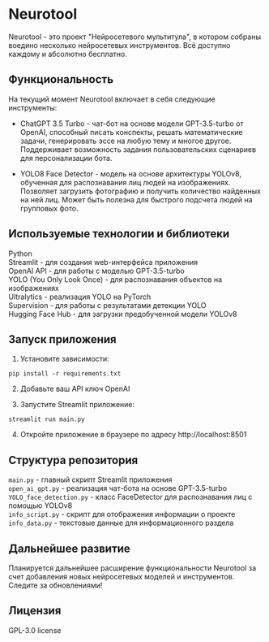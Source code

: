 # Neurotool
Neurotool - это проект "Нейросетевого мультитула", в котором собраны воедино несколько нейросетевых инструментов. Всё доступно каждому и абсолютно бесплатно.

## Функциональность
На текущий момент Neurotool включает в себя следующие инструменты:

* ChatGPT 3.5 Turbo - чат-бот на основе модели GPT-3.5-turbo от OpenAI, способный писать конспекты, решать математические задачи, генерировать эссе на любую тему и многое другое. Поддерживает возможность задания пользовательских сценариев для персонализации бота.

* YOLO8 Face Detector - модель на основе архитектуры YOLOv8, обученная для распознавания лиц людей на изображениях. Позволяет загрузить фотографию и получить количество найденных на ней лиц. Может быть полезна для быстрого подсчета людей на групповых фото.

## Используемые технологии и библиотеки
Python  
Streamlit - для создания web-интерфейса приложения  
OpenAI API - для работы с моделью GPT-3.5-turbo  
YOLO (You Only Look Once) - для распознавания объектов на изображениях  
Ultralytics - реализация YOLO на PyTorch  
Supervision - для работы с результатами детекции YOLO  
Hugging Face Hub - для загрузки предобученной модели YOLOv8  

## Запуск приложения
1) Установите зависимости:

```
pip install -r requirements.txt
```
2) Добавьте ваш API ключ OpenAI

3) Запустите Streamlit приложение:

```
streamlit run main.py
```

4) Откройте приложение в браузере по адресу http://localhost:8501

## Структура репозитория

```main.py``` - главный скрипт Streamlit приложения  
```open_ai_gpt.py``` - реализация чат-бота на основе GPT-3.5-turbo  
```YOLO_face_detection.py``` - класс FaceDetector для распознавания лиц с помощью YOLOv8  
```info_script.py``` - скрипт для отображения информации о проекте  
```info_data.py``` - текстовые данные для информационного раздела  

## Дальнейшее развитие
Планируется дальнейшее расширение функциональности Neurotool за счет добавления новых нейросетевых моделей и инструментов. Следите за обновлениями!

## Лицензия

GPL-3.0 license
